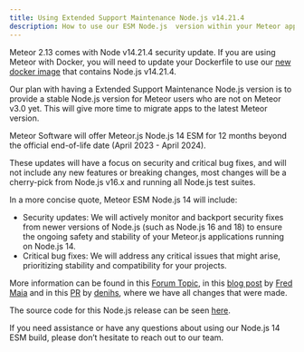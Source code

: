 ```yaml
---
title: Using Extended Support Maintenance Node.js v14.21.4
description: How to use our ESM Node.js  version within your Meteor app.
---
```


Meteor 2.13 comes with Node v14.21.4 security update. If you are using Meteor with Docker,
you will need to update your Dockerfile to use our [new docker image](https://hub.docker.com/r/meteor/node)
that contains Node.js v14.21.4.


Our plan with having a Extended Support Maintenance Node.js version is to provide a stable Node.js version for Meteor
users who are not on Meteor v3.0 yet.
This will give more time to migrate apps to the latest Meteor version.

Meteor Software will offer Meteor.js Node.js 14 ESM for 12 months beyond the official end-of-life date (April 2023 - April 2024).

These updates will have a focus on security and critical bug fixes,
and will not include any new features or breaking changes,
most changes will be a cherry-pick from Node.js v16.x and running all Node.js test suites.

In a more concise quote, Meteor ESM Node.js 14 will include:

- Security updates: We will actively monitor and backport security fixes from newer versions of Node.js (such as Node.js 16 and 18) to ensure the ongoing safety and stability of your Meteor.js applications running on Node.js 14.
- Critical bug fixes: We will address any critical issues that might arise, prioritizing stability and compatibility for your projects.


More information can be found in this [Forum Topic](https://forums.meteor.com/t/announcing-extended-support-maintenance-for-node-js-14/59811/11), in this [blog post](https://blog.meteor.com/announcing-extended-support-maintenance-for-node-js-14-f9e8381f8bb5) by [Fred Maia](https://github.com/fredmaiaarantes)
and in this [PR](https://github.com/meteor/node-v14-esm/pull/1) by [denihs](https://github.com/denihs), where we have all changes that were made.

The source code for this Node.js release can be seen [here](https://github.com/meteor/node-v14-esm).

If you need assistance or have any questions about using our Node.js 14 ESM build, please don’t hesitate to reach out to our team.
